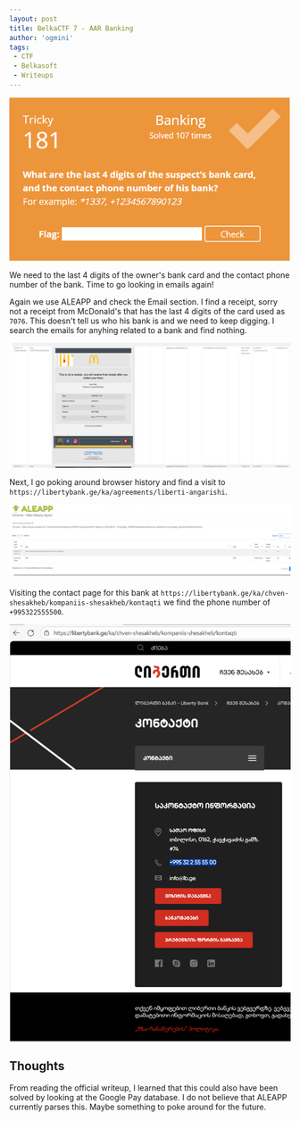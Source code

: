 ```yaml
---
layout: post
title: BelkaCTF 7 - AAR Banking
author: 'ogmini'
tags:
 - CTF
 - Belkasoft
 - Writeups
---
```


![Task](/images/BelkaCTF7/Task10.png)

We need to the last 4 digits of the owner's bank card and the contact phone number of the bank. Time to go looking in emails again!

Again we use ALEAPP and check the Email section. I find a receipt, sorry not a receipt from McDonald's that has the last 4 digits of the card used as `7076`. This doesn't tell us who his bank is and we need to keep digging. I search the emails for anyhing related to a bank and find nothing.

![McDonalds](/images/BelkaCTF7/Task10-1.png)

Next, I go poking around browser history and find a visit to `https://libertybank.ge/ka/agreements/liberti-angarishi`.

![Bank](/images/BelkaCTF7/Task10-2.png)

Visiting the contact page for this bank at `https://libertybank.ge/ka/chven-shesakheb/kompaniis-shesakheb/kontaqti` we find the phone number of `+995322555500`.

![BankContact](/images/BelkaCTF7/Task10-3.png)

## Thoughts

From reading the official writeup, I learned that this could also have been solved by looking at the Google Pay database. I do not believe that ALEAPP currently parses this. Maybe something to poke around for the future.
